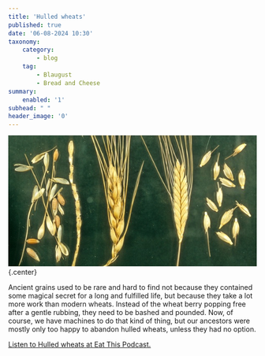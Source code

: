 ```yaml
---
title: 'Hulled wheats'
published: true
date: '06-08-2024 10:30'
taxonomy:
    category:
        - blog
    tag:
        - Blaugust
        - Bread and Cheese
summary:
    enabled: '1'
subhead: " "
header_image: '0'
---
```


![On the left, seeds and an ear of bread wheat, which is free threshing. The seeds are easily separated from the ear and the chaff that surrounds them. On the right, ear and "seeds" of einkorn, a hulled wheat. The seeds remain surrounded by the tough protective layers. Photo by Mark Nesbitt.](odb-06-image.jpg){.center}

Ancient grains used to be rare and hard to find not because they contained some magical secret for a long and fulfilled life, but because they take a lot more work than modern wheats. Instead of the wheat berry popping free after a gentle rubbing, they need to be bashed and pounded. Now, of course, we have machines to do that kind of thing, but our ancestors were mostly only too happy to abandon hulled wheats, unless they had no option.

<a href="https://www.eatthispodcast.com/our-daily-bread-06/" rel=canonical>Listen to Hulled wheats at Eat This Podcast.</a>
